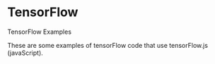 # TensorFlow
TensorFlow Examples

These are some examples of tensorFlow code that use tensorFlow.js (javaScript).  
